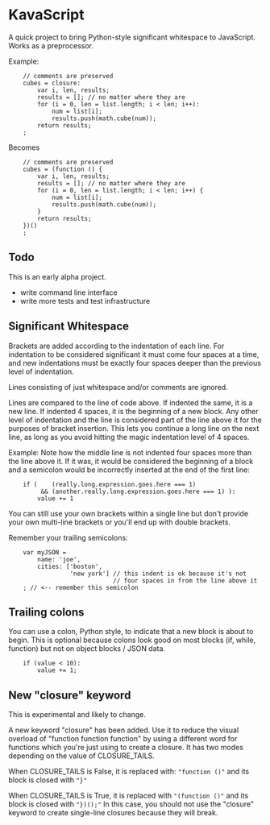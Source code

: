 # KavaScript #

A quick project to bring Python-style significant whitespace to JavaScript.  Works as a preprocessor.

Example:

        // comments are preserved
        cubes = closure:
            var i, len, results;
            results = []; // no matter where they are
            for (i = 0, len = list.length; i < len; i++):
                num = list[i];
                results.push(math.cube(num));
            return results;
        ;

Becomes

        // comments are preserved
        cubes = (function () {
            var i, len, results;
            results = []; // no matter where they are
            for (i = 0, len = list.length; i < len; i++) {
                num = list[i];
                results.push(math.cube(num));
            }
            return results;
        })()
        ;

## Todo ##

This is an early alpha project.

- write command line interface
- write more tests and test infrastructure

## Significant Whitespace ##

Brackets are added according to the indentation of each line.
For indentation to be considered significant it must come
four spaces at a time, and new indentations must be exactly four
spaces deeper than the previous level of indentation.

Lines consisting of just whitespace and/or comments are ignored.

Lines are compared to the line of code above.  If indented the same, it
is a new line.  If indented 4 spaces, it is the beginning of a new block.
Any other level of indentation and the line is considered part of the
line above it for the purposes of bracket insertion.  This lets you continue
a long line on the next line, as long as you avoid hitting the magic indentation
level of 4 spaces.

Example:  Note how the middle line is not indented four spaces
more than the line above it.  If it was, it would be considered the beginning
of a block and a semicolon would be incorrectly inserted at the end
of the first line:

        if (    (really.long.expression.goes.here === 1)
             && (another.really.long.expression.goes.here === 1) ):
            value += 1

You can still use your own brackets within a single line but don't
provide your own multi-line brackets or you'll end up with double brackets.

Remember your trailing semicolons:

        var myJSON =
            name: 'joe',
            cities: ['boston',
                     'new york'] // this indent is ok because it's not
                                 // four spaces in from the line above it
        ; // <-- remember this semicolon

## Trailing colons ##

You can use a colon, Python style, to indicate that a new block is about
to begin.  This is optional because colons look good on most
blocks (if, while, function) but not on object blocks / JSON data.

        if (value < 10):
            value += 1;

## New "closure" keyword ##

This is experimental and likely to change.

A new keyword "closure" has been added.  Use it to reduce the
visual overload of "function function function" by using a different word
for functions which you're just using to create a closure.  It has two modes
depending on the value of CLOSURE_TAILS.

When CLOSURE_TAILS is False, it is replaced with: `"function ()"` and its
block is closed with `"}"`

When CLOSURE_TAILS is True, it is replaced with `"(function ()"` and its
block is closed with `"})();"` In this case, you should not use the "closure"
keyword to create single-line closures because they will break.

